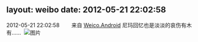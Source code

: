 layout: weibo
date: 2012-05-21 22:02:58
---
<meta name="referrer" content="no-referrer" />

2012-05-21 22:02:58  &nbsp;&nbsp;&nbsp;&nbsp;&nbsp;&nbsp; 来自 <a href="http://app.weibo.com/t/feed/l4RWD" rel="nofollow">Weico.Android</a>
尼玛回忆也是淡淡的哀伤有木有……  ​​​
![图片](https://ww4.sinaimg.cn/large/6d2a6003jw1dt6ai4f6bjj.jpg)
